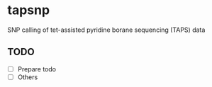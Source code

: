 # tapsnp
SNP calling of  tet-assisted pyridine borane sequencing (TAPS) data

## TODO
- [ ] Prepare todo
- [ ] Others
